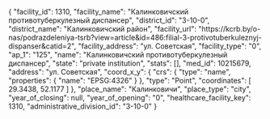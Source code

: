 {
    "facility_id": 1310,
    "facility_name": "Калинковичский противотуберкулезный диспансер",
    "district_id": "3-10-0",
    "district_name": "Калинковичский район",
    "facility_url": "https:\/\/kcrb.by\/o-nas\/podrazdeleniya-tsrb?view=article&id=486:filial-3-protivotuberkuleznyj-dispanser&catid=2",
    "facility_address": "ул. Советская",
    "facility_type": "0",
    "ap_1": "125",
    "name": "Калинковичский противотуберкулезный диспансер",
    "state": "private institution",
    "stats": [],
    "med_id": 10215679,
    "address": "ул. Советская",
    "coord_x_y": {
        "crs": {
            "type": "name",
            "properties": {
                "name": "EPSG:4326"
            }
        },
        "type": "Point",
        "coordinates": [
            29.3438,
            52.1177
        ]
    },
    "place_name": "Калинковичи",
    "place_type": "city",
    "year_of_closing": null,
    "year_of_opening": "0",
    "healthcare_facility_key": 1310,
    "administrative_division_id": "3-10-0"
}